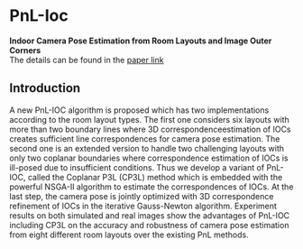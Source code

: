 # PnL-Ioc

**Indoor Camera Pose Estimation from Room Layouts and Image Outer Corners**
<br>
The details can be found in the [paper link](https://ieeexplore.ieee.org/abstract/document/10004840) 
<br>

## Introduction

A new PnL-IOC algorithm is proposed which has two implementations according to the room layout types. The first one considers
six layouts with more than two boundary lines where 3D correspondenceestimation of IOCs creates sufficient line correspondences for
camera pose estimation. The second one is an extended version to handle two challenging layouts with only two coplanar boundaries where 
correspondence estimation of IOCs is ill-posed due to insufficient conditions. Thus we develop a variant of PnL-IOC, called the
Coplanar P3L (CP3L) method which is embedded with the powerful NSGA-II algorithm to estimate the correspondences of IOCs. At the last step,
the camera pose is jointly optimized with 3D correspondence refinement of IOCs in the iterative Gauss-Newton algorithm.
Experiment results on both simulated and real images show the advantages of PnL-IOC including CP3L on the accuracy and robustness of
camera pose estimation from eight different room layouts over the existing PnL methods.


